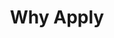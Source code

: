 ---
title: Why Apply
type: whyapply
order: 6
items:
  - icon: /assets/img/icons/brain-circuit-duotone-thin.svg
    title: Develop Practical AI Skills
    text: Hackathons provide a hands-on, intensive learning environment where participants can apply theoretical AI knowledge to solve tangible problems.
  - icon: /assets/img/icons/chart-network-duotone-thin.svg
    title: Networking and Collaboration
    text: Your team, the mentors and the rest of the participants will help create a vivid environment where ideas are challenged, refined and ultimately drive innovation.
  - icon: /assets/img/icons/rocket-launch-duotone-thin.svg
    title: Solidify Ideas
    text: Rapid prototyping, focused problem-solving, real-time feedback, and the necessity of a tangible demonstration will empower you to transform your pet project into a powerful solution.
  - icon: /assets/img/icons/lightbulb-duotone-thin.svg
    title: Meaningful Innovation
    text: AI has the potential to revolutionize education. Participate and contribute to the development of innovative solutions that can improve learning outcomes, accessibility, and efficiency for students and educators.
---